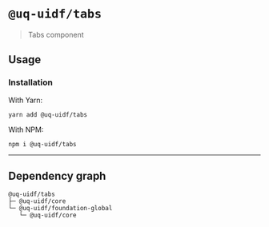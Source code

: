 # `@uq-uidf/tabs`

> Tabs component

## Usage

### Installation

With Yarn:
```shell
yarn add @uq-uidf/tabs
```

With NPM:
```shell
npm i @uq-uidf/tabs
```

---

## Dependency graph

```shell
@uq-uidf/tabs
├─ @uq-uidf/core
└─ @uq-uidf/foundation-global
   └─ @uq-uidf/core
```
